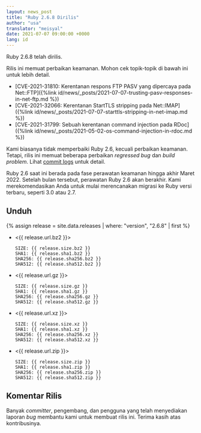 ```yaml
---
layout: news_post
title: "Ruby 2.6.8 Dirilis"
author: "usa"
translator: "meisyal"
date: 2021-07-07 09:00:00 +0000
lang: id
---
```


Ruby 2.6.8 telah dirilis.

Rilis ini memuat perbaikan keamanan.
Mohon cek topik-topik di bawah ini untuk lebih detail.

* [CVE-2021-31810: Kerentanan respons FTP PASV yang dipercaya pada Net::FTP]({%link id/news/_posts/2021-07-07-trusting-pasv-responses-in-net-ftp.md %})
* [CVE-2021-32066: Kerentanan StartTLS stripping pada Net::IMAP]({%link id/news/_posts/2021-07-07-starttls-stripping-in-net-imap.md %})
* [CVE-2021-31799: Sebuah kerentanan command injection pada RDoc]({%link id/news/_posts/2021-05-02-os-command-injection-in-rdoc.md %})

Kami biasanya tidak memperbaiki Ruby 2.6, kecuali perbaikan keamanan. Tetapi,
rilis ini memuat beberapa perbaikan *regressed bug* dan *build problem*.
Lihat [commit logs](https://github.com/ruby/ruby/compare/v2_6_7...v2_6_8)
untuk detail.

Ruby 2.6 saat ini berada pada fase perawatan keamanan hingga akhir Maret 2022.
Setelah bulan tersebut, perawatan Ruby 2.6 akan berakhir.
Kami merekomendasikan Anda untuk mulai merencanakan migrasi ke Ruby versi
terbaru, seperti 3.0 atau 2.7.

## Unduh

{% assign release = site.data.releases | where: "version", "2.6.8" | first %}

* <{{ release.url.bz2 }}>

      SIZE: {{ release.size.bz2 }}
      SHA1: {{ release.sha1.bz2 }}
      SHA256: {{ release.sha256.bz2 }}
      SHA512: {{ release.sha512.bz2 }}

* <{{ release.url.gz }}>

      SIZE: {{ release.size.gz }}
      SHA1: {{ release.sha1.gz }}
      SHA256: {{ release.sha256.gz }}
      SHA512: {{ release.sha512.gz }}

* <{{ release.url.xz }}>

      SIZE: {{ release.size.xz }}
      SHA1: {{ release.sha1.xz }}
      SHA256: {{ release.sha256.xz }}
      SHA512: {{ release.sha512.xz }}

* <{{ release.url.zip }}>

      SIZE: {{ release.size.zip }}
      SHA1: {{ release.sha1.zip }}
      SHA256: {{ release.sha256.zip }}
      SHA512: {{ release.sha512.zip }}

## Komentar Rilis

Banyak *committer*, pengembang, dan pengguna yang telah menyediakan laporan
*bug* membantu kami untuk membuat rilis ini. Terima kasih atas kontribusinya.
